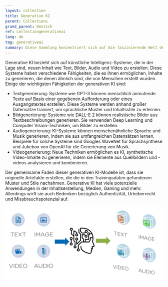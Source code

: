 ```yaml
---
layout: collection
title: Generative KI
parent: Collections
grand_parent: Deutsch
ref: collectiongenerativeai
lang: de
tag: generativeai
summary: Diese Sammlung konzentriert sich auf die faszinierende Welt der Generativen KI, ein Bereich, der Kreativität und Automatisierung neu definiert. Tauchen Sie ein in Diskussionen mit führenden Experten, die das Potenzial der KI, Kunst, Musik und Inhalte zu generieren, entwirren und damit Branchen von Unterhaltung bis Marketing revolutionieren. Entdecken Sie, wie Generative KI nicht nur ein Werkzeug, sondern ein Gamechanger für all jene ist, die danach streben, ihre kreativen Ergebnisse zu verstärken und komplexe Prozesse zu straffen.
---
```


Generative KI bezieht sich auf künstliche Intelligenz-Systeme, die in der Lage sind, neuen Inhalt wie Text, Bilder, Audio und Video zu erstellen. Diese Systeme haben verschiedene Fähigkeiten, die es ihnen ermöglichen, Inhalte zu generieren, die denen ähnlich sind, die von Menschen erstellt wurden. Einige der wichtigsten Fähigkeiten der generativen KI sind:

* Textgenerierung: Systeme wie GPT-3 können menschlich anmutende Texte auf Basis einer gegebenen Aufforderung oder eines Ausgangstextes erstellen. Diese Systeme werden anhand großer Datensätze trainiert, um sprachliche Muster und Inhaltsstile zu erlernen.
* Bildgenerierung: Systeme wie DALL-E 2 können realistische Bilder aus Textbeschreibungen generieren. Sie verwenden Deep Learning und Computer Vision-Techniken, um Bilder zu erstellen.
* Audiogenerierung: KI-Systeme können menschenähnliche Sprache und Musik generieren, indem sie aus umfangreichen Datensätzen lernen. Beispiele für solche Systeme sind Googles WaveNet für Sprachsynthese und Jukebox von OpenAI für die Generierung von Musik.
* Videogenerierung: Neue Techniken ermöglichen es KI, synthetische Video-Inhalte zu generieren, indem sie Elemente aus Quellbildern und -videos analysieren und kombinieren.

Der gemeinsame Faden dieser generativen KI-Modelle ist, dass sie originelle Artefakte erstellen, die die in den Trainingsdaten gefundenen Muster und Stile nachahmen. Generative KI hat viele potenzielle Anwendungen in der Inhaltserstellung, Medien, Gaming und mehr. Allerdings wirft sie auch Bedenken bezüglich Authentizität, Urheberrecht und Missbrauchspotenzial auf.

![genAI.png](./genAI.png)
